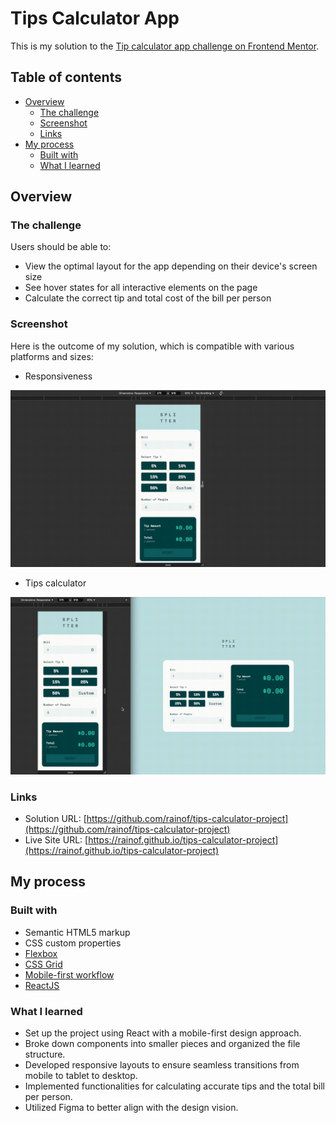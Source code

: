 # Tips Calculator App

This is my solution to the [Tip calculator app challenge on Frontend Mentor](https://www.frontendmentor.io/challenges/tip-calculator-app-ugJNGbJUX).

## Table of contents

- [Overview](#overview)
  - [The challenge](#the-challenge)
  - [Screenshot](#screenshot)
  - [Links](#links)
- [My process](#my-process)
  - [Built with](#built-with)
  - [What I learned](#what-i-learned)

## Overview

### The challenge

Users should be able to:

- View the optimal layout for the app depending on their device's screen size
- See hover states for all interactive elements on the page
- Calculate the correct tip and total cost of the bill per person

### Screenshot

Here is the outcome of my solution, which is compatible with various platforms and sizes:

- Responsiveness

![Solution](./solution/responsive-solution.gif)

- Tips calculator

![Solution](./solution/system-solution.gif)

### Links

- Solution URL: [https://github.com/rainof/tips-calculator-project](https://github.com/rainof/tips-calculator-project)
- Live Site URL: [https://rainof.github.io/tips-calculator-project](https://rainof.github.io/tips-calculator-project)

## My process

### Built with

- Semantic HTML5 markup
- CSS custom properties
- [Flexbox](https://developer.mozilla.org/en-US/docs/Learn/CSS/CSS_layout/Flexbox/)
- [CSS Grid](https://developer.mozilla.org/en-US/docs/Learn/CSS/CSS_layout/Grids)
- [Mobile-first workflow](https://developer.mozilla.org/en-US/docs/Glossary/Mobile_First)
- [ReactJS](https://reactjs.org/)

### What I learned

- Set up the project using React with a mobile-first design approach.
- Broke down components into smaller pieces and organized the file structure.
- Developed responsive layouts to ensure seamless transitions from mobile to tablet to desktop.
- Implemented functionalities for calculating accurate tips and the total bill per person.
- Utilized Figma to better align with the design vision.
